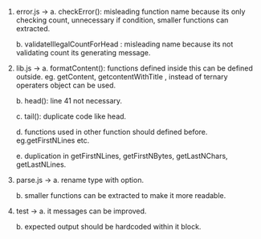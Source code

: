 1.  error.js -> a. checkError(): misleading function name because its only checking count,
    unnecessary if condition, smaller functions can extracted.

    b. validateIllegalCountForHead : misleading name because its not validating count its generating message.

2.  lib.js -> a. formatContent(): functions defined inside this can be defined outside. eg. getContent, getcontentWithTitle ,
    instead of ternary operaters object can be used.

    b. head(): line 41 not necessary.

    c. tail(): duplicate code like head.

    d. functions used in other function should defined before. eg.getFirstNLines etc.

    e. duplication in getFirstNLines, getFirstNBytes, getLastNChars, getLastNLines.

3.  parse.js -> a. rename type with option.

    b. smaller functions can be extracted to make it more readable.

4.  test -> a. it messages can be improved.

    b. expected output should be hardcoded within it block.
